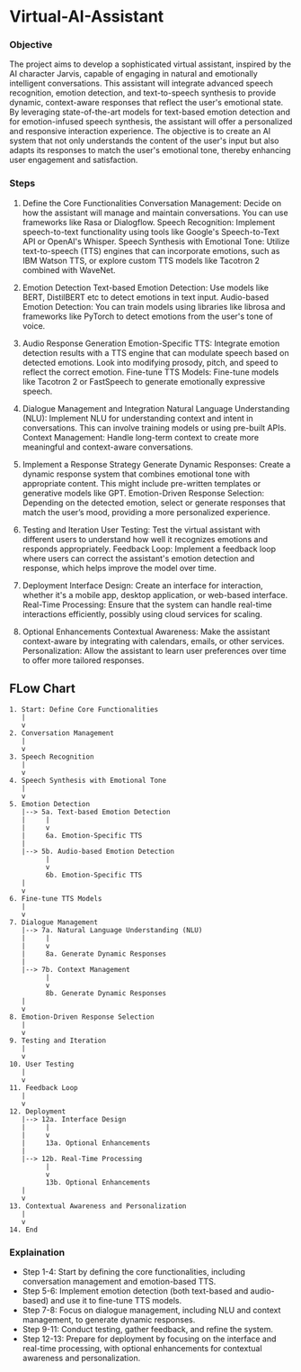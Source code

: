 # Virtual-AI-Assistant

### Objective
The project aims to develop a sophisticated virtual assistant, inspired by the AI character Jarvis, capable of engaging in natural and emotionally intelligent conversations. This assistant will integrate advanced speech recognition, emotion detection, and text-to-speech synthesis to provide dynamic, context-aware responses that reflect the user's emotional state. By leveraging state-of-the-art models for text-based emotion detection and for emotion-infused speech synthesis, the assistant will offer a personalized and responsive interaction experience. The objective is to create an AI system that not only understands the content of the user's input but also adapts its responses to match the user's emotional tone, thereby enhancing user engagement and satisfaction.

### Steps
1. Define the Core Functionalities
Conversation Management: Decide on how the assistant will manage and maintain conversations. You can use frameworks like Rasa or Dialogflow.
Speech Recognition: Implement speech-to-text functionality using tools like Google's Speech-to-Text API or OpenAI's Whisper.
Speech Synthesis with Emotional Tone: Utilize text-to-speech (TTS) engines that can incorporate emotions, such as IBM Watson TTS, or explore custom TTS models like Tacotron 2 combined with WaveNet.

3. Emotion Detection
Text-based Emotion Detection: Use models like BERT, DistilBERT etc to detect emotions in text input. 
Audio-based Emotion Detection: You can train models using libraries like librosa and frameworks like PyTorch to detect emotions from the user's tone of voice.

4. Audio Response Generation
Emotion-Specific TTS: Integrate emotion detection results with a TTS engine that can modulate speech based on detected emotions. Look into modifying prosody, pitch, and speed to reflect the correct emotion.
Fine-tune TTS Models: Fine-tune models like Tacotron 2 or FastSpeech to generate emotionally expressive speech.

5. Dialogue Management and Integration
Natural Language Understanding (NLU): Implement NLU for understanding context and intent in conversations. This can involve training models or using pre-built APIs.
Context Management: Handle long-term context to create more meaningful and context-aware conversations.

6. Implement a Response Strategy
Generate Dynamic Responses: Create a dynamic response system that combines emotional tone with appropriate content. This might include pre-written templates or generative models like GPT.
Emotion-Driven Response Selection: Depending on the detected emotion, select or generate responses that match the user’s mood, providing a more personalized experience.

7. Testing and Iteration
User Testing: Test the virtual assistant with different users to understand how well it recognizes emotions and responds appropriately.
Feedback Loop: Implement a feedback loop where users can correct the assistant's emotion detection and response, which helps improve the model over time.

8. Deployment
Interface Design: Create an interface for interaction, whether it's a mobile app, desktop application, or web-based interface.
Real-Time Processing: Ensure that the system can handle real-time interactions efficiently, possibly using cloud services for scaling.

9. Optional Enhancements
Contextual Awareness: Make the assistant context-aware by integrating with calendars, emails, or other services.
Personalization: Allow the assistant to learn user preferences over time to offer more tailored responses.



## FLow Chart

```
1. Start: Define Core Functionalities
   |
   v
2. Conversation Management
   |
   v
3. Speech Recognition
   |
   v
4. Speech Synthesis with Emotional Tone
   |
   v
5. Emotion Detection
   |--> 5a. Text-based Emotion Detection
   |     |
   |     v
   |     6a. Emotion-Specific TTS
   |
   |--> 5b. Audio-based Emotion Detection
         |
         v
         6b. Emotion-Specific TTS
   |
   v
6. Fine-tune TTS Models
   |
   v
7. Dialogue Management
   |--> 7a. Natural Language Understanding (NLU)
   |     |
   |     v
   |     8a. Generate Dynamic Responses
   |
   |--> 7b. Context Management
         |
         v
         8b. Generate Dynamic Responses
   |
   v
8. Emotion-Driven Response Selection
   |
   v
9. Testing and Iteration
   |
   v
10. User Testing
   |
   v
11. Feedback Loop
   |
   v
12. Deployment
   |--> 12a. Interface Design
   |     |
   |     v
   |     13a. Optional Enhancements
   |
   |--> 12b. Real-Time Processing
         |
         v
         13b. Optional Enhancements
   |
   v
13. Contextual Awareness and Personalization
   |
   v
14. End
```

### Explaination
* Step 1-4: Start by defining the core functionalities, including conversation management and emotion-based TTS.
* Step 5-6: Implement emotion detection (both text-based and audio-based) and use it to fine-tune TTS models.
* Step 7-8: Focus on dialogue management, including NLU and context management, to generate dynamic responses.
* Step 9-11: Conduct testing, gather feedback, and refine the system.
* Step 12-13: Prepare for deployment by focusing on the interface and real-time processing, with optional enhancements for contextual awareness and personalization.
